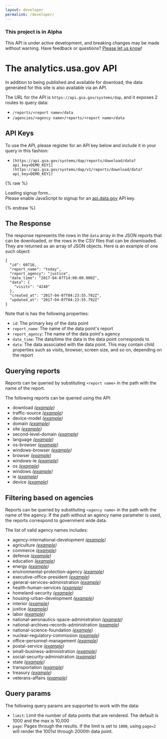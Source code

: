 ```yaml
---
layout: developer
permalink: /developer/
---
```

<!-- Alpha status alert -->
<div class="usa-alert usa-alert-warning" id="site-wide-alert" role="alert">
   <div class="usa-alert-body">
     <h3 class="usa-alert-heading">
       This project is in Alpha
     </h3>
     <p class="usa-alert-text">
       This API is under active development, and breaking changes may be made without warning.
       Have feedback or questions? <a href="https://github.com/18F/analytics.usa.gov/issues">Please let us know</a>!
     </p>
   </div>
 </div>
<!-- end Alpha status alert -->

# The analytics.usa.gov API

In addition to being published and available for download, the data generated for this site is also available via an API.

The URL for the API is `https://api.gsa.gov/systems/dap`, and it exposes 2 routes to query data:

- `/reports/<report name>/data`
- `/agencies/<agency name>/reports/<report name>/data`

## API Keys

To use the API, please register for an API key below and include it in your query in this fashion:

- `[https://api.gsa.gov/systems/dap/reports/download/data?api_key=DEMO_KEY1](https://api.gsa.gov/systems/dap/v1/reports/download/data?api_key=DEMO_KEY1)`

{% raw %}

<div id="apidatagov_signup">Loading signup form...</div>
<script type="text/javascript">
  /* * * CONFIGURATION VARIABLES: EDIT BEFORE PASTING INTO YOUR WEBPAGE * * */
  var apiUmbrellaSignupOptions = {
    // Pick a short, unique name to identify your site, like 'gsa-auctions'
    // in this example.
    registrationSource: 'gsa-dap-api',

    // Enter the API key you signed up for and specially configured for this
    // API key signup embed form.
    apiKey: 'LQekm6CxhGGrjRGkBsZjJD4R0Rr8sKYRtX1ey4qX',

    // Provide an example URL you want to show to users after they signup.
    // This can be any API endpoint on your server, and you can use the
    // special {{api_key}} variable to automatically substitute in the API
    // key the user just signed up for.
    exampleApiUrl: 'https://api.gsa.gov/systems/dap/v1/reports/today/data?api_key={{api_key}}',

    // OPTIONAL: Provide extra content to display on the signup confirmation
    // page. This will be displayed below the user's API key and the example
    // API URL are shown. HTML is allowed. Defaults to ""
    // signupConfirmationMessage: '',

    // OPTIONAL: Provide a URL to your own contact page to link to for user
    // support. Defaults to "https://api.data.gov/contact/"
    contactUrl: 'https://github.com/18F/analytics.usa.gov/issues',

    // OPTIONAL: Set to true to verify the user's e-mail address by only
    // sending them their API key via e-mail, and not displaying it on the
    // signup confirmation web page. Defaults to false.
    // verifyEmail: true,

    // OPTIONAL: Set to false to disable sending a welcome e-mail to the
    // user after signing up. Defaults to true.
    // sendWelcomeEmail: false,

    // OPTIONAL: Provide the name of your developer site. This will appear
    // in the subject of the welcome e-mail as "Your {{siteName}} API key".
    // Defaults to "api.data.gov".
    // siteName: 'analytics.usa.gov',

    // OPTIONAL: Provide a custom sender name for who the welcome email
    // appears from. The actual address will be "noreply@api.data.gov", but
    // this will change the name of the displayed sender in this fashion:
    // "{{emailFromName}} <noreply@api.data.gov>". Defaults to "".
    emailFromName: 'analytics.usa.gov',

    // OPTIONAL: Provide an extra input field to ask for the user's website.
    // Defaults to false.
    // websiteInput: true,

    // OPTIONAL: Provide an extra checkbox asking the user to agree to terms
    // and conditions before signing up. Defaults to false.
    // termsCheckbox: true,

    // OPTIONAL: If the terms & conditions checkbox is enabled, link to this
    // URL for your API's terms & conditions. Defaults to "".
    // termsUrl: "https://agency.gov/api-terms/",
  };

  /* * * DON'T EDIT BELOW THIS LINE * * */
  (function() {
    var apiUmbrella = document.createElement('script'); apiUmbrella.type = 'text/javascript'; apiUmbrella.async = true;
    apiUmbrella.src = 'https://api.data.gov/static/javascripts/signup_embed.js';
    (document.getElementsByTagName('head')[0] || document.getElementsByTagName('body')[0]).appendChild(apiUmbrella);
  })();
</script>
<noscript>Please enable JavaScript to signup for an <a href="http://api.data.gov/">api.data.gov</a> API key.</noscript>

{% endraw %}


## The Response

The response represents the rows in the `data` array in the JSON reports that can be downloaded, or the rows in the CSV files that can be downloaded. They are returned as an array of JSON objects. Here is an example of one such object:

```
{
  "id": 60716,
  "report_name": "today",
  "report_agency": "justice",
  "date_time": "2017-04-07T14:00:00.000Z",
  "data": {
    "visits": "4240"
  },
  "created_at": "2017-04-07T04:23:55.792Z",
  "updated_at": "2017-04-07T04:23:55.792Z"
}
```

Note that is has the following properties:

- `id`: The primary key of the data point
- `report_name`: The name of the data point's report
- `report_agency`: The name of the data point's agency
- `date_time`: The data/time the data in the data point corresponds to
- `data`: The data associated with the data point. This may contain child properties such as visits, browser, screen size, and so on, depending on the report

## Querying reports

Reports can be queried by substituting `<report name>` in the path with the name of the report.

The following reports can be queried using the API:

- download  _([example](https://api.gsa.gov/systems/dap/v1/reports/download/data?api_key=DEMO_KEY1))_
- traffic-source  _([example](https://api.gsa.gov/systems/dap/v1/reports/traffic-source/data?api_key=DEMO_KEY1))_
- device-model  _([example](https://api.gsa.gov/systems/dap/v1/reports/device-model/data?api_key=DEMO_KEY1))_
- domain  _([example](https://api.gsa.gov/systems/dap/v1/reports/domain/data?api_key=DEMO_KEY1))_
- site  _([example](https://api.gsa.gov/systems/dap/v1/reports/site/data?api_key=DEMO_KEY1))_
- second-level-domain  _([example](https://api.gsa.gov/systems/dap/v1/reports/second-level-domain/data?api_key=DEMO_KEY1))_
- language  _([example](https://api.gsa.gov/systems/dap/v1/reports/language/data?api_key=DEMO_KEY1))_
- os-browser  _([example](https://api.gsa.gov/systems/dap/v1/reports/os-browser/data?api_key=DEMO_KEY1))_
- windows-browser  _([example](https://api.gsa.gov/systems/dap/v1/reports/windows-browser/data?api_key=DEMO_KEY1))_
- browser  _([example](https://api.gsa.gov/systems/dap/v1/reports/browser/data?api_key=DEMO_KEY1))_
- windows-ie  _([example](https://api.gsa.gov/systems/dap/v1/reports/windows-ie/data?api_key=DEMO_KEY1))_
- os  _([example](https://api.gsa.gov/systems/dap/v1/reports/os/data?api_key=DEMO_KEY1))_
- windows  _([example](https://api.gsa.gov/systems/dap/v1/reports/windows/data?api_key=DEMO_KEY1))_
- ie  _([example](https://api.gsa.gov/systems/dap/v1/reports/ie/data?api_key=DEMO_KEY1))_
- device  _([example](https://api.gsa.gov/systems/dap/v1/reports/device/data?api_key=DEMO_KEY1))_

## Filtering based on agencies

Reports can be queried by substituting `<agency name>` in the path with the name of the agency. If the path without an agency name parameter is used, the reports correspond to government wide data.

The list of valid agency names includes:

- agency-international-development  _([example](https://api.gsa.gov/systems/dap/v1/agencies/agency-international-development/reports/site/data?api_key=DEMO_KEY1))_
- agriculture  _([example](https://api.gsa.gov/systems/dap/v1/agencies/agriculture/reports/site/data?api_key=DEMO_KEY1))_
- commerce  _([example](https://api.gsa.gov/systems/dap/v1/agencies/commerce/reports/site/data?api_key=DEMO_KEY1))_
- defense  _([example](https://api.gsa.gov/systems/dap/v1/agencies/defense/reports/site/data?api_key=DEMO_KEY1))_
- education  _([example](https://api.gsa.gov/systems/dap/v1/agencies/education/reports/site/data?api_key=DEMO_KEY1))_
- energy  _([example](https://api.gsa.gov/systems/dap/v1/agencies/energy/reports/site/data?api_key=DEMO_KEY1))_
- environmental-protection-agency  _([example](https://api.gsa.gov/systems/dap/v1/agencies/environmental-protection-agency/reports/site/data?api_key=DEMO_KEY1))_
- executive-office-president  _([example](https://api.gsa.gov/systems/dap/v1/agencies/executive-office-president/reports/site/data?api_key=DEMO_KEY1))_
- general-services-administration  _([example](https://api.gsa.gov/systems/dap/v1/agencies/general-services-administration/reports/site/data?api_key=DEMO_KEY1))_
- health-human-services  _([example](https://api.gsa.gov/systems/dap/v1/agencies/health-human-services/reports/site/data?api_key=DEMO_KEY1))_
- homeland-security  _([example](https://api.gsa.gov/systems/dap/v1/agencies/homeland-security/reports/site/data?api_key=DEMO_KEY1))_
- housing-urban-development  _([example](https://api.gsa.gov/systems/dap/v1/agencies/housing-urban-development/reports/site/data?api_key=DEMO_KEY1))_
- interior  _([example](https://api.gsa.gov/systems/dap/v1/agencies/interior/reports/site/data?api_key=DEMO_KEY1))_
- justice  _([example](https://api.gsa.gov/systems/dap/v1/agencies/justice/reports/site/data?api_key=DEMO_KEY1))_
- labor  _([example](https://api.gsa.gov/systems/dap/v1/agencies/labor/reports/site/data?api_key=DEMO_KEY1))_
- national-aeronautics-space-administration  _([example](https://api.gsa.gov/systems/dap/v1/agencies/national-aeronautics-space-administration/reports/site/data?api_key=DEMO_KEY1))_
- national-archives-records-administration  _([example](https://api.gsa.gov/systems/dap/v1/agencies/national-archives-records-administration/reports/site/data?api_key=DEMO_KEY1))_
- national-science-foundation  _([example](https://api.gsa.gov/systems/dap/v1/agencies/national-science-foundation/reports/site/data?api_key=DEMO_KEY1))_
- nuclear-regulatory-commission  _([example](https://api.gsa.gov/systems/dap/v1/agencies/nuclear-regulatory-commission/reports/site/data?api_key=DEMO_KEY1))_
- office-personnel-management  _([example](https://api.gsa.gov/systems/dap/v1/agencies/office-personnel-management/reports/site/data?api_key=DEMO_KEY1))_
- postal-service  _([example](https://api.gsa.gov/systems/dap/v1/agencies/postal-service/reports/site/data?api_key=DEMO_KEY1))_
- small-business-administration  _([example](https://api.gsa.gov/systems/dap/v1/agencies/small-business-administration/reports/site/data?api_key=DEMO_KEY1))_
- social-security-administration  _([example](https://api.gsa.gov/systems/dap/v1/agencies/social-security-administration/reports/site/data?api_key=DEMO_KEY1))_
- state  _([example](https://api.gsa.gov/systems/dap/v1/agencies/state/reports/site/data?api_key=DEMO_KEY1))_
- transportation  _([example](https://api.gsa.gov/systems/dap/v1/agencies/transportation/reports/site/data?api_key=DEMO_KEY1))_
- treasury  _([example](https://api.gsa.gov/systems/dap/v1/agencies/treasury/reports/site/data?api_key=DEMO_KEY1))_
- veterans-affairs  _([example](https://api.gsa.gov/systems/dap/v1/agencies/veterans-affairs/reports/site/data?api_key=DEMO_KEY1))_

## Query params

The following query params are supported to work with the data:

- `limit`: Limit the number of data points that are rendered. The default is 1000 and the max is 10,000
- `page`: Pages through the results. If the limit is set to `1000`, using `page=2` will render the 1001st through 2000th data point.
